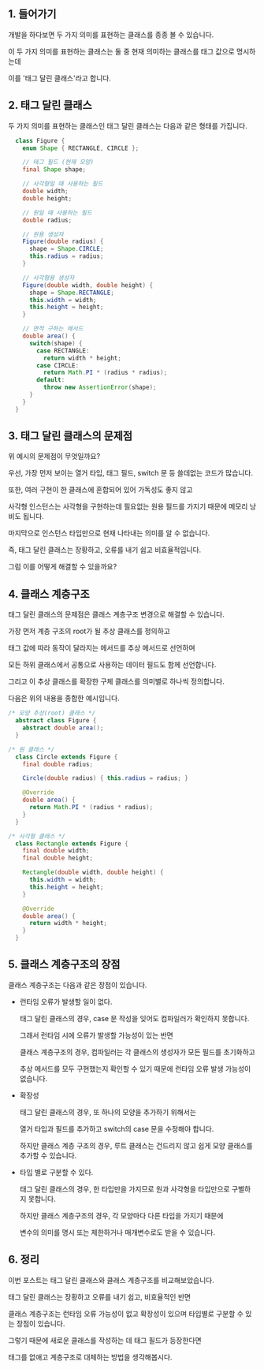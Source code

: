 ## 1. 들어가기

개발을 하다보면 두 가지 의미를 표현하는 클래스를 종종 볼 수 있습니다.

이 두 가지 의미를 표현하는 클래스는 둘 중 현재 의미하는 클래스를 태그 값으로 명시하는데

이를 '태그 달린 클래스'라고 합니다.

## 2. 태그 달린 클래스

두 가지 의미를 표현하는 클래스인 태그 달린 클래스는 다음과 같은 형태를 가집니다.

```java
  class Figure {
    enum Shape { RECTANGLE, CIRCLE };

    // 태그 필드 (현재 모양)
    final Shape shape;

    // 사각형일 때 사용하는 필드
    double width;
    double height;

    // 원일 때 사용하는 필드
    double radius;

    // 원용 생성자
    Figure(double radius) {
      shape = Shape.CIRCLE;
      this.radius = radius;
    }

    // 사각형용 생성자
    Figure(double width, double height) {
      shape = Shape.RECTANGLE;
      this.width = width;
      this.height = height;
    }

    // 면적 구하는 메서드
    double area() {
      switch(shape) {
        case RECTANGLE:
          return width * height;
        case CIRCLE:
          return Math.PI * (radius * radius);
        default:
          throw new AssertionError(shape);
      }
    }
  }
```

## 3. 태그 달린 클래스의 문제점

위 예시의 문제점이 무엇일까요?

우선, 가장 먼저 보이는 열거 타입, 태그 필드, switch 문 등 쓸데없는 코드가 많습니다.

또한, 여러 구현이 한 클래스에 혼합되어 있어 가독성도 좋지 않고

사각형 인스턴스는 사각형을 구현하는데 필요없는 원용 필드를 가지기 때문에 메모리 낭비도 됩니다.

마지막으로 인스턴스 타입만으로 현재 나타내는 의미를 알 수 없습니다.

즉, 태그 달린 클래스는 장황하고, 오류를 내기 쉽고 비효율적입니다.

그럼 이를 어떻게 해결할 수 있을까요?

## 4. 클래스 계층구조

태그 달린 클래스의 문제점은 클래스 계층구조 변경으로 해결할 수 있습니다.

가장 먼저 계층 구조의 root가 될 추상 클래스를 정의하고

태그 값에 따라 동작이 달라지는 메서드를 추상 메서드로 선언하며

모든 하위 클래스에서 공통으로 사용하는 데이터 필드도 함께 선언합니다.

그리고 이 추상 클래스를 확장한 구체 클래스를 의미별로 하나씩 정의합니다.

다음은 위의 내용을 종합한 예시입니다.

```java
/* 모양 추상(root) 클래스 */
  abstract class Figure {
    abstract double area();
  }

/* 원 클래스 */
  class Circle extends Figure {
    final double radius;

    Circle(double radius) { this.radius = radius; }

    @Override
    double area() {
      return Math.PI * (radius * radius);
    }
  }

/* 사각형 클래스 */
  class Rectangle extends Figure {
    final double width;
    final double height;

    Rectangle(double width, double height) {
      this.width = width;
      this.height = height;
    }

    @Override
    double area() {
      return width * height;
    }
  }
```

## 5. 클래스 계층구조의 장점

클래스 계층구조는 다음과 같은 장점이 있습니다.

* 런타임 오류가 발생할 일이 없다.

  태그 달린 클래스의 경우, case 문 작성을 잊어도 컴파일러가 확인하지 못합니다.

  그래서 런타임 시에 오류가 발생할 가능성이 있는 반면

  클래스 계층구조의 경우, 컴파일러는 각 클래스의 생성자가 모든 필드를 초기화하고
  
  추상 메서드를 모두 구현했는지 확인할 수 있기 때문에 런타임 오류 발생 가능성이 없습니다.

* 확장성

  태그 달린 클래스의 경우, 또 하나의 모양을 추가하기 위해서는
  
  열거 타입과 필드를 추가하고 switch의 case 문을 수정해야 합니다.

  하지만 클래스 계층 구조의 경우, 루트 클래스는 건드리지 않고 쉽게 모양 클래스를 추가할 수 있습니다.

* 타입 별로 구분할 수 있다.

  태그 달린 클래스의 경우, 한 타입만을 가지므로 원과 사각형을 타입만으로 구별하지 못합니다.

  하지만 클래스 계층구조의 경우, 각 모양마다 다른 타입을 가지기 때문에
  
  변수의 의미를 명시 또는 제한하거나 매개변수로도 받을 수 있습니다.

## 6. 정리

이번 포스트는 태그 달린 클래스와 클래스 계층구조를 비교해보았습니다.

태그 달린 클래스는 장황하고 오류를 내기 쉽고, 비효율적인 반면

클래스 계층구조는 런타임 오류 가능성이 없고 확장성이 있으며 타입별로 구분할 수 있는 장점이 있습니다.

그렇기 때문에 새로운 클래스를 작성하는 데 태그 필드가 등장한다면

태그를 없애고 계층구조로 대체하는 방법을 생각해봅시다.